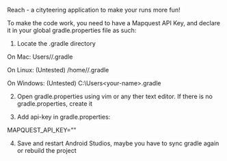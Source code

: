 Reach - a cityteering application to make your runs more fun!

To make the code work, you need to have a Mapquest API Key, and declare it in your global gradle.properties file as such:

1. Locate the .gradle directory

On Mac:
Users/<your-name>/.gradle

On Linux:
(Untested) /home/<your-name>/.gradle

On Windows:
(Untested) C:\Users\<your-name>\.gradle

2. Open gradle.properties using vim or any ther text editor. If there is no gradle.properties, create it

3. Add api-key in gradle.properties:

MAPQUEST_API_KEY="<your-api-key>"

4. Save and restart Android Studios, maybe you have to sync gradle again or rebuild the project

